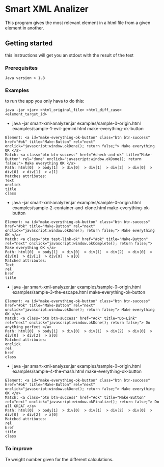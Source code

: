 # Smart XML Analizer
This program gives the most relevant element in a html file from a given element in another.

## Getting started
this instructions will get you an stdout with the result of the test

### Prerequisites
```` 
Java version > 1.8 
````
### Examples
to run the app you only hava to do this:
```
java -jar <jar> <html_original_file> <html_diff_case> <element_target_id>
```

* java -jar smart-xml-analyzer.jar examples/sample-0-origin.html examples/sample-1-evil-gemini.html make-everything-ok-button
````
Element: <a id="make-everything-ok-button" class="btn btn-success" href="#ok" title="Make-Button" rel="next" onclick="javascript:window.okDone(); return false;"> Make everything OK </a>
Match: <a class="btn btn-success" href="#check-and-ok" title="Make-Button" rel="done" onclick="javascript:window.okDone(); return false;"> Make everything OK </a>
Path: html[0]  > body[1]  > div[0]  > div[1]  > div[2]  > div[0]  > div[0]  > div[1]  > a[1] 
Matches attributes: 
Text
onclick
title
class
````

* java -jar smart-xml-analyzer.jar examples/sample-0-origin.html examples/sample-2-container-and-clone.html make-everything-ok-button
````
Element: <a id="make-everything-ok-button" class="btn btn-success" href="#ok" title="Make-Button" rel="next" onclick="javascript:window.okDone(); return false;"> Make everything OK </a>
Match: <a class="btn test-link-ok" href="#ok" title="Make-Button" rel="next" onclick="javascript:window.okComplete(); return false;"> Make everything OK </a>
Path: html[0]  > body[1]  > div[0]  > div[1]  > div[2]  > div[0]  > div[0]  > div[1]  > div[0]  > a[0] 
Matched attributes: 
Text
rel
href
title
````

* java -jar smart-xml-analyzer.jar examples/sample-0-origin.html examples/sample-3-the-escape.html make-everything-ok-button
````
Element: <a id="make-everything-ok-button" class="btn btn-success" href="#ok" title="Make-Button" rel="next" onclick="javascript:window.okDone(); return false;"> Make everything OK </a>
Match: <a class="btn btn-success" href="#ok" title="Do-Link" rel="next" onclick="javascript:window.okDone(); return false;"> Do anything perfect </a>
Path: html[0]  > body[1]  > div[0]  > div[1]  > div[2]  > div[0]  > div[0]  > div[2]  > a[0] 
Matched attributes: 
onclick
rel
href
class
````

* java -jar smart-xml-analyzer.jar examples/sample-0-origin.html examples/sample-4-the-mash.html make-everything-ok-button
````
Element: <a id="make-everything-ok-button" class="btn btn-success" href="#ok" title="Make-Button" rel="next" onclick="javascript:window.okDone(); return false;"> Make everything OK </a>
Match: <a class="btn btn-success" href="#ok" title="Make-Button" rel="next" onclick="javascript:window.okFinalize(); return false;"> Do all GREAT </a>
Path: html[0]  > body[1]  > div[0]  > div[1]  > div[2]  > div[0]  > div[0]  > div[2]  > a[0] 
Matched attributes: 
rel
href
title
class
````

### To improve
Te weight number given for the different calculations. 



